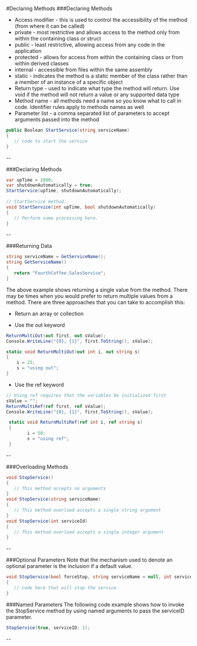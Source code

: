#Declaring Methods
###Declaring Methods
 * Access modifier - this is used to control the accessibility of the method (from where it can be called)
 * private - most restrictive and allows access to the method only from within the containing class or struct
 * public - least restrictive, allowing access from any code in the application
 * protected - allows for access from within the containing class or from within derived classes
 * internal - accessible from files within the same assembly
 * static - indicates the method is a static member of the class rather than a member of an instance of a specific object
 * Return type - used to indicate what type the method will return.  Use void if the method will not return a value or any supported data type
 * Method name - all methods need a name so you know what to call in code.  Identifier rules apply to methods names as well
 * Parameter list - a comma separated list of parameters to accept arguments passed into the method 

```c#
public Boolean StartService(string serviceName)
{
   // code to start the service
}
```

--

###Declaring Methods
```c#
var upTime = 2000;
var shutdownAutomatically = true;
StartService(upTime, shutdownAutomatically);  
      
// StartService method.
void StartService(int upTime, bool shutdownAutomatically)
{
   // Perform some processing here.
}
```

--

###Returning Data
```c#
string serviceName = GetServiceName();
string GetServiceName()
{
   return "FourthCoffee.SalesService";
}
```
The above example shows returning a single value from the method.   There may be times when you would prefer to return multiple values from a method.  There are three approaches that you can take to accomplish this:

* Return an array or collection

* Use the out keyword


```c#
ReturnMultiOut(out first, out sValue);
Console.WriteLine("{0}, {1}", first.ToString(), sValue);

static void ReturnMultiOut(out int i, out string s)
{
    i = 25;
    s = "using out";
}
```

* Use the ref keyword

```c#
// Using ref requires that the variables be initialized first
sValue = "";
ReturnMultiRef(ref first, ref sValue);
Console.WriteLine("{0}, {1}", first.ToString(), sValue);

 static void ReturnMultiRef(ref int i, ref string s)
 {
        i = 50;
        s = "using ref";
 }
```

--

###Overloading Methods
```c#
void StopService()
{
   // This method accepts no arguments
}
void StopService(string serviceName)
{
   // This method overload accepts a single string argument
}
void StopService(int serviceId)
{
   // This method overload accepts a single integer argument
}
```

--

###Optional Parameters
Note that the mechanism used to denote an optional parameter is the inclusion if a default value.


```c#
void StopService(bool forceStop, string serviceName = null, int serviceId =1)
{
   // code here that will stop the service
}
```

###Named Parameters
The following code example shows how to invoke the StopService method by using named arguments to pass the serviceID parameter.
```c#
StopService(true, serviceID: 1);
```
--



